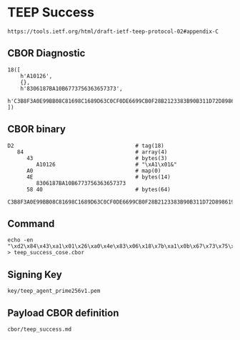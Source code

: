<!--
 Copyright (c) 2020 SECOM CO., LTD. All Rights reserved.

 SPDX-License-Identifier: BSD-2-Clause
-->

# TEEP Success
    https://tools.ietf.org/html/draft-ietf-teep-protocol-02#appendix-C

## CBOR Diagnostic
    18([
        h'A10126',
        {},
        h'8306187BA10B6773756363657373',
        h'C3B8F3A0E99BB08C81698C1689D63C0CF0DE6699CB0F28B2123383B90B311D72D898619E7D733BC1EEEC07E6F6C585E925BBD5CD986434BD0A44FFBDACF9FD92'
    ])

## CBOR binary
    D2                                      # tag(18)
       84                                   # array(4)
          43                                # bytes(3)
             A10126                         # "\xA1\x01&"
          A0                                # map(0)
          4E                                # bytes(14)
             8306187BA10B6773756363657373
          58 40                             # bytes(64)
             C3B8F3A0E99BB08C81698C1689D63C0CF0DE6699CB0F28B2123383B90B311D72D898619E7D733BC1EEEC07E6F6C585E925BBD5CD986434BD0A44FFBDACF9FD92

## Command
    echo -en "\xd2\x84\x43\xa1\x01\x26\xa0\x4e\x83\x06\x18\x7b\xa1\x0b\x67\x73\x75\x63\x63\x65\x73\x73\x58\x40\xc3\xb8\xf3\xa0\xe9\x9b\xb0\x8c\x81\x69\x8c\x16\x89\xd6\x3c\x0c\xf0\xde\x66\x99\xcb\x0f\x28\xb2\x12\x33\x83\xb9\x0b\x31\x1d\x72\xd8\x98\x61\x9e\x7d\x73\x3b\xc1\xee\xec\x07\xe6\xf6\xc5\x85\xe9\x25\xbb\xd5\xcd\x98\x64\x34\xbd\x0a\x44\xff\xbd\xac\xf9\xfd\x92" > teep_success_cose.cbor

## Signing Key
    key/teep_agent_prime256v1.pem

## Payload CBOR definition
    cbor/teep_success.md
